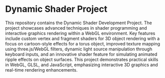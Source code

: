 # Dynamic Shader Project

This repository contains the Dynamic Shader Development Project. The project showcases advanced techniques in shader programming and interactive graphics rendering within a WebGL environment. Key features include custom vertex and fragment shaders for 3D object rendering with a focus on cartoon-style effects for a torus object, improved texture mapping using three.js/WebGL filters, dynamic light source manipulation through keyboard inputs, and an innovative shader feature for simulating animated ripple effects on object surfaces. This project demonstrates practical skills in WebGL, GLSL, and JavaScript, emphasizing interactive 3D graphics and real-time rendering enhancements.


